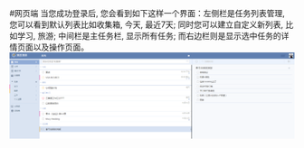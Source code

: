#网页端
当您成功登录后, 您会看到如下这样一个界面：左侧栏是任务列表管理, 您可以看到默认列表比如收集箱, 今天, 最近7天; 同时您可以建立自定义新列表, 比如学习, 旅游; 中间栏是主任务栏, 显示所有任务; 而右边栏则是显示选中任务的详情页面以及操作页面。![](../images/image001.png)
